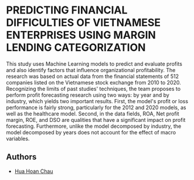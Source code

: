 
# PREDICTING FINANCIAL DIFFICULTIES OF VIETNAMESE ENTERPRISES USING MARGIN LENDING CATEGORIZATION

This study uses Machine Learning models to predict and evaluate profits and also identify 
factors that influence organizational profitability. The research was based on actual data 
from the financial statements of 512 companies listed on the Vietnamese stock exchange 
from 2010 to 2020. Recognizing the limits of past studies' techniques, the team proposes to 
perform profit forecasting research using two ways: by year and by industry, which yields 
two important results. First, the model's profit or loss performance is fairly strong, 
particularly for the 2012 and 2020 models, as well as the healthcare model. Second, in the 
data fields, ROA, Net profit margin, ROE, and DSO are qualities that have a significant 
impact on profit forecasting. Furthermore, unlike the model decomposed by industry, the 
model decomposed by years does not account for the effect of macro variables.
## Authors

- [Hua Hoan Chau](https://www.github.com/huawoanchu)